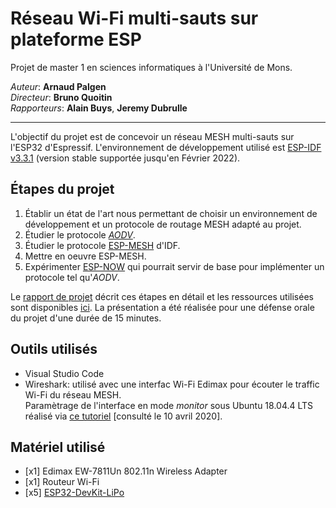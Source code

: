 # Réseau Wi-Fi multi-sauts sur plateforme ESP
Projet de master 1 en sciences informatiques à l'Université de Mons.

*Auteur*: **Arnaud Palgen**<br />
*Directeur*: **Bruno Quoitin**<br />
*Rapporteurs*: **Alain Buys**, **Jeremy Dubrulle**

---
L'objectif du projet est de concevoir un réseau MESH multi-sauts sur l'ESP32 d'Espressif.
L'environnement de développement utilisé est [ESP-IDF v3.3.1](https://docs.espressif.com/projects/esp-idf/en/v3.3.1/) (version stable supportée jusqu'en Février 2022).

## Étapes du projet 
1. Établir un état de l'art nous permettant de choisir un environnement de développement et un protocole de routage MESH adapté au projet.
2. Étudier le protocole [*AODV*](https://tools.ietf.org/html/rfc3561).
3. Étudier le protocole [ESP-MESH](https://docs.espressif.com/projects/esp-idf/en/v3.3.1/api-guides/mesh.html) d'IDF.
4. Mettre en oeuvre ESP-MESH.
5. Expérimenter [ESP-NOW](https://docs.espressif.com/projects/esp-idf/en/v3.3.1/api-reference/network/esp_now.html) qui pourrait servir de base pour implémenter  un protocole tel qu'*AODV*.

Le [rapport de projet](rapport.pdf) décrit ces étapes en détail et les ressources utilisées sont disponibles [ici](./ressources).
La présentation a été réalisée pour une défense orale du projet d'une durée de 15 minutes.

## Outils utilisés
- Visual Studio Code
- Wireshark: utilisé avec une interfac Wi-Fi Edimax pour écouter le traffic Wi-Fi du réseau MESH.<br />
Paramètrage de l'interface en mode *monitor* sous Ubuntu 18.04.4 LTS réalisé via [ce tutoriel](https://sandilands.info/sgordon/capturing-wifi-in-monitor-mode-with-iw) [consulté le 10 avril 2020].

## Matériel utilisé
- [x1] Edimax EW-7811Un 802.11n Wireless Adapter
- [x1] Routeur Wi-Fi
- [x5] [ESP32-DevKit-LiPo](https://www.olimex.com/Products/IoT/ESP32/ESP32-DevKit-LiPo/open-source-hardware)
